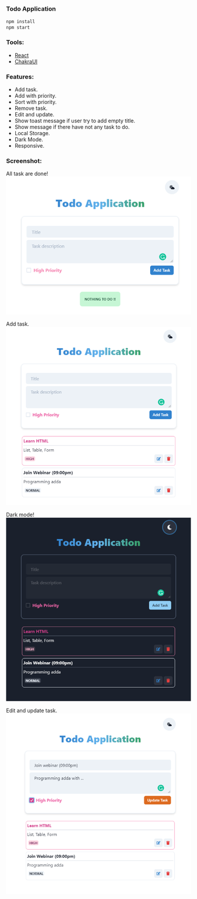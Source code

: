 ### Todo Application

```
npm install
npm start
```

### Tools:

- [React](https://reactjs.org/)
- [ChakraUI](https://chakra-ui.com/)

### Features:

- Add task.
- Add with priority.
- Sort with priority.
- Remove task.
- Edit and update.
- Show toast message if user try to add empty title.
- Show message if there have not any task to do.
- Local Storage.
- Dark Mode.
- Responsive.

### Screenshot:

All task are done! <br/>
![Nothing to do](./screenshot-1.png)

Add task. <br/>
![add task](./screenshot-2.png)

Dark mode! <br/>
![dark mode](./screenshot-3.png)

Edit and update task. <br/>
![update](./screenshot-4.png)

